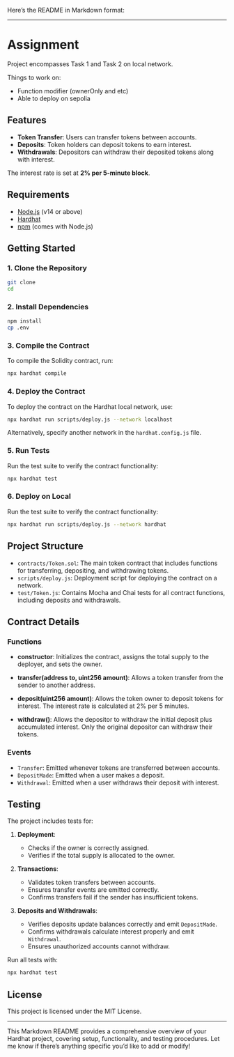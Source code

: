 Here’s the README in Markdown format:

---

# Assignment

Project encompasses Task 1 and Task 2 on local network.

Things to work on:

- Function modifier (ownerOnly and etc)
- Able to deploy on sepolia

## Features

- **Token Transfer**: Users can transfer tokens between accounts.
- **Deposits**: Token holders can deposit tokens to earn interest.
- **Withdrawals**: Depositors can withdraw their deposited tokens along with interest.

The interest rate is set at **2% per 5-minute block**.

## Requirements

- [Node.js](https://nodejs.org/) (v14 or above)
- [Hardhat](https://hardhat.org/)
- [npm](https://www.npmjs.com/) (comes with Node.js)

## Getting Started

### 1. Clone the Repository

```bash
git clone 
cd 
```

### 2. Install Dependencies

```bash
npm install
cp .env
```

### 3. Compile the Contract

To compile the Solidity contract, run:

```bash
npx hardhat compile
```

### 4. Deploy the Contract

To deploy the contract on the Hardhat local network, use:

```bash
npx hardhat run scripts/deploy.js --network localhost
```

Alternatively, specify another network in the `hardhat.config.js` file.

### 5. Run Tests

Run the test suite to verify the contract functionality:

```bash
npx hardhat test
```

### 6. Deploy on Local

Run the test suite to verify the contract functionality:

```bash
npx hardhat run scripts/deploy.js --network hardhat
```

## Project Structure

- `contracts/Token.sol`: The main token contract that includes functions for transferring, depositing, and withdrawing tokens.
- `scripts/deploy.js`: Deployment script for deploying the contract on a network.
- `test/Token.js`: Contains Mocha and Chai tests for all contract functions, including deposits and withdrawals.

## Contract Details

### Functions

- **constructor**: Initializes the contract, assigns the total supply to the deployer, and sets the owner.

- **transfer(address to, uint256 amount)**: Allows a token transfer from the sender to another address.

- **deposit(uint256 amount)**: Allows the token owner to deposit tokens for interest. The interest rate is calculated at 2% per 5 minutes.

- **withdraw()**: Allows the depositor to withdraw the initial deposit plus accumulated interest. Only the original depositor can withdraw their tokens.

### Events

- `Transfer`: Emitted whenever tokens are transferred between accounts.
- `DepositMade`: Emitted when a user makes a deposit.
- `Withdrawal`: Emitted when a user withdraws their deposit with interest.

## Testing

The project includes tests for:

1. **Deployment**:
   - Checks if the owner is correctly assigned.
   - Verifies if the total supply is allocated to the owner.

2. **Transactions**:
   - Validates token transfers between accounts.
   - Ensures transfer events are emitted correctly.
   - Confirms transfers fail if the sender has insufficient tokens.

3. **Deposits and Withdrawals**:
   - Verifies deposits update balances correctly and emit `DepositMade`.
   - Confirms withdrawals calculate interest properly and emit `Withdrawal`.
   - Ensures unauthorized accounts cannot withdraw.

Run all tests with:

```bash
npx hardhat test
```

## License

This project is licensed under the MIT License.

---

This Markdown README provides a comprehensive overview of your Hardhat project, covering setup, functionality, and testing procedures. Let me know if there’s anything specific you’d like to add or modify!
